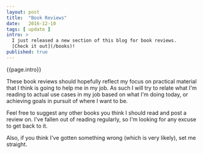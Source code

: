 ```yaml
---
layout: post
title:  "Book Reviews"
date:   2016-12-10
tags: [ update ]
intro: >
  I just released a new section of this blog for book reviews.
  [Check it out](/books)!
published: true
---
```

{{page.intro}}

These book reviews should hopefully reflect my focus on practical material that I think is going to help me in my job. As such I will try to relate what I'm reading to actual use cases in my job based on what I'm doing today, or achieving goals in pursuit of where I want to be.

Feel free to suggest any other books you think I should read and post a review on. I've fallen out of reading regularly, so I'm looking for any excuse to get back to it.

Also, if you think I've gotten something wrong (which is very likely), set me straight.
